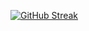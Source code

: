 [![GitHub Streak](https://github-readme-streak-stats.herokuapp.com?user=r-chong&hide_border=true&background=1A1B27&currStreakNum=DDDDDD&sideNums=FFFFFFCF&dates=FFFFFF61&sideLabels=FFFFFFAE)](#)
<!--[![My GitHub stats](https://github-readme-stats.vercel.app/api?username=r-chong&count_private=true&theme=tokyonight&hide_border=true)](#)>
